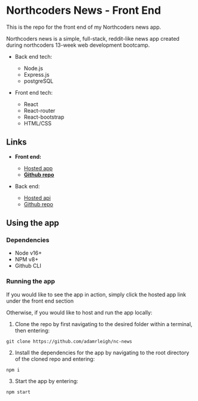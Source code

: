 # Northcoders News - Front End

This is the repo for the front end of my Northcoders news app.

Northcoders news is a simple, full-stack, reddit-like news app created during northcoders 13-week web development bootcamp.

- Back end tech:
  - Node.js
  - Express.js
  - postgreSQL
 
- Front end tech:
  - React
  - React-router
  - React-bootstrap
  - HTML/CSS

## Links

  - **Front end:**
    - [Hosted app](https://jovial-brahmagupta-dbf249.netlify.app/)
    - [**Github repo**](https://github.com/adamrleigh/nc-news)

  - Back end:
    - [Hosted api](https://adam-northcoders-news.herokuapp.com/)
    - [Github repo](https://github.com/adamrleigh/Northcoders-News)

## Using the app

### Dependencies

- Node v16+
- NPM v8+
- Github CLI

### Running the app

If you would like to see the app in action, simply click the hosted app link under the front end section

Otherwise, if you would like to host and run the app locally:

1. Clone the repo by first navigating to the desired folder within a terminal, then entering:
```
git clone https://github.com/adamrleigh/nc-news
```

2. Install the dependencies for the app by navigating to the root directory of the cloned repo and entering:
```
npm i
```

3. Start the app by entering:
```
npm start
```
